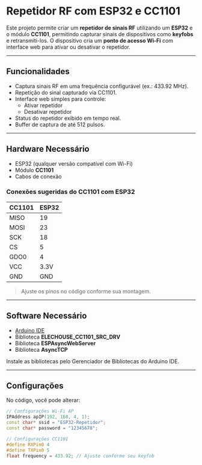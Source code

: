 # Repetidor RF com ESP32 e CC1101

Este projeto permite criar um **repetidor de sinais RF** utilizando um **ESP32** e o módulo **CC1101**, permitindo capturar sinais de dispositivos como **keyfobs** e retransmiti-los. O dispositivo cria um **ponto de acesso Wi-Fi** com interface web para ativar ou desativar o repetidor.

---

## Funcionalidades

- Captura sinais RF em uma frequência configurável (ex.: 433.92 MHz).
- Repetição do sinal capturado via CC1101.
- Interface web simples para controle:
  - Ativar repetidor
  - Desativar repetidor
- Status do repetidor exibido em tempo real.
- Buffer de captura de até 512 pulsos.

---

## Hardware Necessário

- ESP32 (qualquer versão compatível com Wi-Fi)
- Módulo **CC1101**
- Cabos de conexão

### Conexões sugeridas do CC1101 com ESP32

| CC1101 | ESP32 |
|--------|-------|
| MISO   | 19    |
| MOSI   | 23    |
| SCK    | 18    |
| CS     | 5     |
| GDO0   | 4     |
| VCC    | 3.3V  |
| GND    | GND   |

> Ajuste os pinos no código conforme sua montagem.

---

## Software Necessário

- [Arduino IDE](https://www.arduino.cc/en/software)
- Biblioteca **ELECHOUSE_CC1101_SRC_DRV**
- Biblioteca **ESPAsyncWebServer**
- Biblioteca **AsyncTCP**

Instale as bibliotecas pelo Gerenciador de Bibliotecas do Arduino IDE.

---

## Configurações

No código, você pode alterar:

```cpp
// Configurações Wi-Fi AP
IPAddress apIP(192, 168, 4, 1);
const char* ssid = "ESP32-Repetidor";
const char* password = "12345678";

// Configurações CC1101
#define RXPin0 4
#define TXPin0 5
float frequency = 433.92; // Ajuste conforme seu keyfob
```
